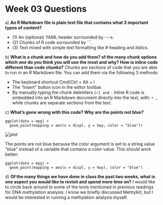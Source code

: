 # Week 03 Questions

a)  **An R Markdown file is plain text file that contains what 3 important types of content?**
* (1) An (optional) YAML header surrounded by ---s.
* (2) Chunks of R code surrounded by ```.
* (3) Text mixed with simple text formatting like # heading and _italics_.

b)  **What is a chunk and how do you add them? of the many chunk options which one do you think you will use the most and why? How is inline code different than code chunks?**
Chunks are sections of code that you are able to run in an R Markdown file. You can add them via the following 3 methods:
* The keyboard shortcut Cmd/Ctrl + Alt + I
* The “Insert” button icon in the editor toolbar.
* By manually typing the chunk delimiters ```{r} and ```.
Inline R code is embedded into an R Markdown document directly into the text, with: `r `, while chunks are separate sections from the text.

c)  **What’s gone wrong with this code? Why are the points not blue?**

```
ggplot(data = mpg) + 
  geom_point(mapping = aes(x = displ, y = hwy, color = "blue"))
```

![plot](https://d33wubrfki0l68.cloudfront.net/fda836ccf904bda73f021f4802803bc134145ffa/0c9a7/visualize_files/figure-html/unnamed-chunk-11-1.png)

The points are not blue because the color argument is set to a string value "blue" instead of a variable that contains a color value. This should work better:

```
ggplot(data = mpg) + 
  geom_point(mapping = aes(x = displ, y = hwy), color = "blue")
```

d)  **Of the many things we have done in class the past two weeks, what is one aspect you would like to revisit and spend more time on?**
I would like to circle back around to some of the tools mentioned in previous readings for DNA methylation analysis. I know we briefly discussed Mehtylkit, but I would be interested in running a methylation analysis myself.

